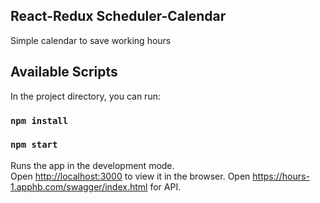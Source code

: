 ## React-Redux Scheduler-Calendar

Simple calendar to save working hours 

## Available Scripts

In the project directory, you can run:

### `npm install`
### `npm start`

Runs the app in the development mode.<br>
Open [http://localhost:3000](http://localhost:3000) to view it in the browser.
Open https://hours-1.apphb.com/swagger/index.html for API.